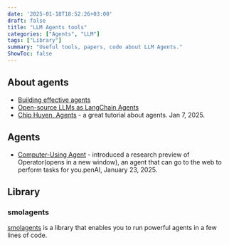```yaml
---
date: '2025-01-18T18:52:26+03:00'
draft: false
title: "LLM Agents tools"
categories: ["Agents", "LLM"]
tags: ["Library"]
summary: "Useful tools, papers, code about LLM Agents."
ShowToc: false
---
```


## About agents
- [Building effective agents](https://www.anthropic.com/research/building-effective-agents)
- [Open-source LLMs as LangChain Agents](https://huggingface.co/blog/open-source-llms-as-agents)
- [Chip Huyen, Agents](https://huyenchip.com/2025/01/07/agents.html) - a great tutorial about agents. Jan 7, 2025.

## Agents 
- [Computer-Using Agent](https://openai.com/index/computer-using-agent/) - introduced a research preview of Operator⁠(opens in a new window), an agent that can go to the web to perform tasks for you.penAI, January 23, 2025.


## Library 

### smolagents

[smolagents](https://github.com/huggingface/smolagents) is a library that enables you to run powerful agents in a few lines of code.